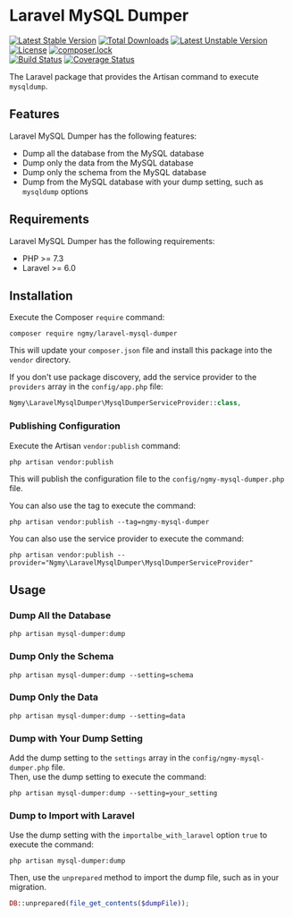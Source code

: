 # Laravel MySQL Dumper

[![Latest Stable Version](https://poser.pugx.org/ngmy/laravel-mysql-dumper/v/stable)](https://packagist.org/packages/ngmy/laravel-mysql-dumper)
[![Total Downloads](https://poser.pugx.org/ngmy/laravel-mysql-dumper/downloads)](https://packagist.org/packages/ngmy/laravel-mysql-dumper)
[![Latest Unstable Version](https://poser.pugx.org/ngmy/laravel-mysql-dumper/v/unstable)](https://packagist.org/packages/ngmy/laravel-mysql-dumper)
[![License](https://poser.pugx.org/ngmy/laravel-mysql-dumper/license)](https://packagist.org/packages/ngmy/laravel-mysql-dumper)
[![composer.lock](https://poser.pugx.org/ngmy/laravel-mysql-dumper/composerlock)](https://packagist.org/packages/ngmy/laravel-mysql-dumper)<br>
[![Build Status](https://travis-ci.org/ngmy/laravel-mysql-dumper.svg?branch=master)](https://travis-ci.org/ngmy/laravel-mysql-dumper)
[![Coverage Status](https://coveralls.io/repos/github/ngmy/laravel-mysql-dumper/badge.svg?branch=master)](https://coveralls.io/github/ngmy/laravel-mysql-dumper?branch=master)

The Laravel package that provides the Artisan command to execute `mysqldump`.

## Features

Laravel MySQL Dumper has the following features:

* Dump all the database from the MySQL database
* Dump only the data from the MySQL database
* Dump only the schema from the MySQL database
* Dump from the MySQL database with your dump setting, such as `mysqldump` options

## Requirements

Laravel MySQL Dumper has the following requirements:

* PHP >= 7.3
* Laravel >= 6.0

## Installation

Execute the Composer `require` command:
```
composer require ngmy/laravel-mysql-dumper
```
This will update your `composer.json` file and install this package into the `vendor` directory.

If you don't use package discovery, add the service provider to the `providers` array in the `config/app.php` file:
```php
Ngmy\LaravelMysqlDumper\MysqlDumperServiceProvider::class,
```

### Publishing Configuration

Execute the Artisan `vendor:publish` command:
```
php artisan vendor:publish
```
This will publish the configuration file to the `config/ngmy-mysql-dumper.php` file.

You can also use the tag to execute the command:
```
php artisan vendor:publish --tag=ngmy-mysql-dumper
```

You can also use the service provider to execute the command:
```
php artisan vendor:publish --provider="Ngmy\LaravelMysqlDumper\MysqlDumperServiceProvider"
```

## Usage

### Dump All the Database

```
php artisan mysql-dumper:dump
```

### Dump Only the Schema

```
php artisan mysql-dumper:dump --setting=schema
```

### Dump Only the Data

```
php artisan mysql-dumper:dump --setting=data
```

### Dump with Your Dump Setting
Add the dump setting to the `settings` array in the `config/ngmy-mysql-dumper.php` file.<br>
Then, use the dump setting to execute the command:
```
php artisan mysql-dumper:dump --setting=your_setting
```

### Dump to Import with Laravel
Use the dump setting with the `importalbe_with_laravel` option `true` to execute the command:
```
php artisan mysql-dumper:dump
```
Then, use the `unprepared` method to import the dump file, such as in your migration.
```php
DB::unprepared(file_get_contents($dumpFile));
```
